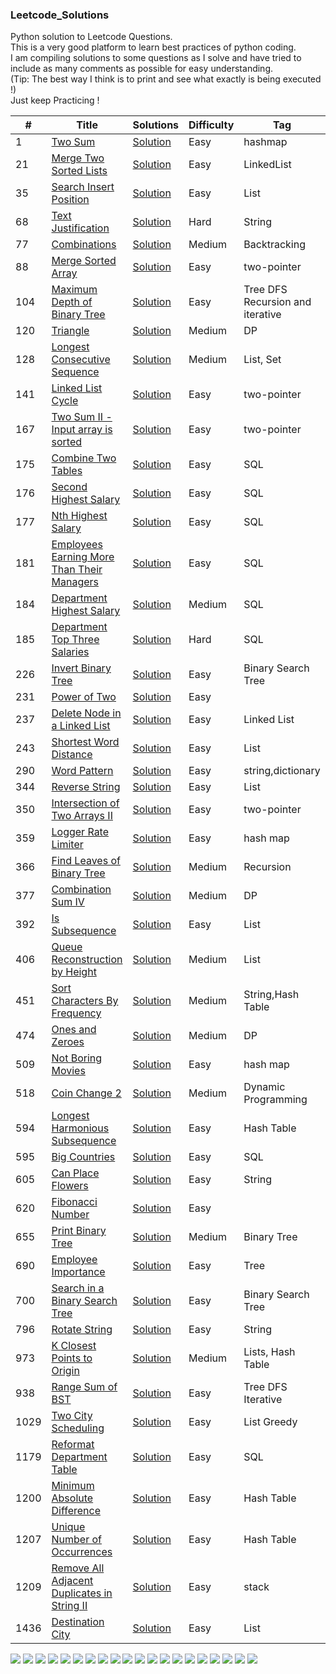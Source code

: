 ### Leetcode_Solutions  
Python solution to Leetcode Questions.   
This is a very good platform to learn best practices of python coding.   
I am compiling solutions to some questions as I solve and have tried to include as many comments as possible for easy understanding.   
(Tip: The best way I think is to print and see what exactly is being executed !)   
Just keep Practicing !

|  #  |      Title     |   Solutions   |  Difficulty  | Tag     |Remarks  |         
|-----|----------------|---------------|--------|-------------|-----------|
|1 |[Two Sum](https://leetcode.com/problems/two-sum/)|[Solution](../master/1.py)  |Easy|hashmap|Am,Ad,G,A,M,Bl,U...|
|21 |[Merge Two Sorted Lists](https://leetcode.com/problems/merge-two-sorted-lists/)|[Solution](../master/21.py)  |Easy|LinkedList|04Jan21 challenge|
|35 |[Search Insert Position](https://leetcode.com/problems/search-insert-position/)|[Solution](../master/35.py)  |Easy|List|June10 challenge|
|68 |[Text Justification](https://leetcode.com/problems/text-justification/)|[Solution](../master/68.py)  |Hard|String|I,G,K,Tl,U,L,R,F,M,A,E|
|77 |[Combinations](https://leetcode.com/problems/combinations/)|[Solution](../master/77.py)  |Medium|Backtracking||
|88 |[Merge Sorted Array](https://leetcode.com/problems/merge-sorted-array/)|[Solution](../master/88.py)  |Easy|two-pointer|. |
|104 |[Maximum Depth of Binary Tree](https://leetcode.com/problems/maximum-depth-of-binary-tree/)|[Solution](../master/104.py)  |Easy|Tree DFS Recursion and iterative|. |
|120 |[Triangle](https://leetcode.com/problems/triangle/)|[Solution](../master/120.py)  |Medium|DP|21Apr21 challenge|
|128 |[Longest Consecutive Sequence](https://leetcode.com/problems/longest-consecutive-sequence/)|[Solution](../master/128.py)  |Medium|List, Set|G,M,A,F,Ad,T,Q|
|141 |[Linked List Cycle](https://leetcode.com/problems/linked-list-cycle/)|[Solution](../master/141.py)  |Easy|two-pointer|. |
|167 |[Two Sum II - Input array is sorted](https://leetcode.com/problems/two-sum-ii-input-array-is-sorted/)|[Solution](../master/167.py)  |Easy|two-pointer|. |
|175 |[Combine Two Tables](https://leetcode.com/problems/combine-two-tables/)|[Solution](../master/175.sql)  |Easy|SQL|Ad,Am,Bl,A |
|176 |[Second Highest Salary](https://leetcode.com/problems/second-highest-salary/)|[Solution](../master/176.sql)  |Easy|SQL|Am,A |
|177 |[Nth Highest Salary](https://https://leetcode.com/problems/nth-highest-salary/)|[Solution](../master/177.sql)  |Easy|SQL|Am,Bl,Ad,A,G,Or |
|181 |[Employees Earning More Than Their Managers](https://leetcode.com/problems/employees-earning-more-than-their-managers/)|[Solution](../master/181.sql)  |Easy|SQL|Am,A |
|184 |[Department Highest Salary](https://leetcode.com/problems/department-highest-salary/)|[Solution](../master/184.sql)  |Medium|SQL|Am,A |
|185 |[Department Top Three Salaries](https://leetcode.com/problems/department-top-three-salaries/)|[Solution](../master/185.sql)  |Hard|SQL|Am,U,E,F |
|226  |[ Invert Binary Tree](https://leetcode.com/problems/invert-binary-tree/)|[Solution](../master/226.py)  |Easy|Binary Search Tree|June01 challenge|
|231 |[Power of Two](https://leetcode.com/problems/power-of-two/)|[Solution](../master/231.py)  |Easy||June08 challenge|
|237  |[Delete Node in a Linked List](https://leetcode.com/problems/delete-node-in-a-linked-list/)|[Solution](../master/237.py)  |Easy|Linked List|02June20 challenge|
|243  |[Shortest Word Distance](https://leetcode.com/problems/shortest-word-distance/)|[Solution](../master/243.py)  |Easy|List|L,A,GS,M,U,SF,DD|
|290 |[Word Pattern](https://leetcode.com/problems/word-pattern/)|[Solution](../master/290.py)  |Easy|string,dictionary|. |
|344 |[Reverse String](https://leetcode.com/problems/reverse-string/)|[Solution](../master/344.py)  |Easy|List|June04 challenge|
|350 |[Intersection of Two Arrays II](https://leetcode.com/problems/intersection-of-two-arrays-ii/)|[Solution](../master/350.py)  |Easy|two-pointer|. |
|359 |[Logger Rate Limiter](https://leetcode.com/problems/logger-rate-limiter/)|[Solution](../master/359.py)  |Easy|hash map|. |
|366 |[Find Leaves of Binary Tree](https://leetcode.com/problems/find-leaves-of-binary-tree/)|[Solution](../master/366.py)  |Medium|Recursion|03Jul21 challenge |
|377 |[Combination Sum IV](https://leetcode.com/problems/combination-sum-iv/)|[Solution](../master/377.py)  |Medium|DP|19Apr21 challenge|
|392 |[Is Subsequence](https://leetcode.com/problems/is-subsequence/)|[Solution](../master/392.py)  |Easy|List|June09 challenge|
|406 |[Queue Reconstruction by Height](https://leetcode.com/problems/queue-reconstruction-by-height/)|[Solution](../master/406.py)  |Medium|List|06June20 challenge|
|451  |[Sort Characters By Frequency](https://leetcode.com/problems/sort-characters-by-frequency/)|[Solution](../master/451.py)  |Medium|String,Hash Table||
|474 |[Ones and Zeroes](https://leetcode.com/problems/ones-and-zeroes/)|[Solution](../master/474.py)  |Medium|DP|03Apr21 challenge|
|509 |[Not Boring Movies](https://leetcode.com/problems/fibonacci-number/)|[Solution](../master/509.py)  |Easy|hash map|15Apr21 challenge|
|518 |[Coin Change 2](https://leetcode.com/problems/coin-change-2/)|[Solution](../master/518.py)  |Medium|Dynamic Programming|June07 challenge|
|594  |[Longest Harmonious Subsequence](https://leetcode.com/problems/longest-harmonious-subsequence/)|[Solution](../master/594.py)  |Easy|Hash Table||
|595 |[Big Countries](https://leetcode.com/problems/big-countries/)|[Solution](../master/595.py)  |Easy|SQL||
|605 |[Can Place Flowers](https://leetcode.com/problems/can-place-flowers/)|[Solution](../master/609.py)  |Easy|String|L,F|
|620 |[Fibonacci Number](https://leetcode.com/problems/not-boring-movies/)|[Solution](../master/620.py)  |Easy|||
|655 |[Print Binary Tree](https://leetcode.com/problems/print-binary-tree/)|[Solution](../master/655.py)  |Medium|Binary Tree||
|690 |[Employee Importance](https://leetcode.com/problems/employee-importance/)|[Solution](../master/690.py)  |Easy|Tree|G,A|
|700 |[Search in a Binary Search Tree](https://leetcode.com/problems/search-in-a-binary-search-tree/)|[Solution](../master/700.py)  |Easy|Binary Search Tree|June15 challenge|
|796 |[Rotate String](https://leetcode.com/problems/rotate-string/)|[Solution](../master/796.py)  |Easy|String||
|973  |[K Closest Points to Origin](https://leetcode.com/problems/k-closest-points-to-origin/)|[Solution](../master/973.py)  |Medium|Lists, Hash Table||
|938  |[Range Sum of BST](https://leetcode.com/problems/range-sum-of-bst/)|[Solution](../master/938.py)  |Easy|Tree DFS Iterative||
|1029 |[Two City Scheduling](https://leetcode.com/problems/two-city-scheduling/)|[Solution](../master/1029.py)  |Easy|List Greedy|June03 challenge|
|1179 |[Reformat Department Table](https://leetcode.com/problems/reformat-department-table/)|[Solution](../master/1179.py)  |Easy|SQL||
|1200  |[Minimum Absolute Difference](https://leetcode.com/problems/minimum-absolute-difference/)|[Solution](../master/1200.py)  |Easy|Hash Table||
|1207  |[Unique Number of Occurrences](https://leetcode.com/problems/unique-number-of-occurrences/)|[Solution](../master/1207.py)  |Easy|Hash Table||
|1209 |[Remove All Adjacent Duplicates in String II](https://leetcode.com/problems/remove-all-adjacent-duplicates-in-string-ii/)|[Solution](../master/1209.py)  |Easy|stack|16Apr21 challenge|
|1436 |[Destination City](https://leetcode.com/problems/destination-city/)|[Solution](../master/1436.py)  |Easy|List||

![](https://img.shields.io/badge/-A:Apple-blue?)
![](https://img.shields.io/badge/-Ad:Adobe-blue?)
![](https://img.shields.io/badge/-Am:Amazon-blue?)
![](https://img.shields.io/badge/-Bl:Bloomberg-blue?)
![](https://img.shields.io/badge/-DD:DiDi-blue?)
![](https://img.shields.io/badge/-E:eBay-blue?)
![](https://img.shields.io/badge/-F:Facebook-blue?)
![](https://img.shields.io/badge/-G:Google-blue?)
![](https://img.shields.io/badge/-GS:GoldManSachs-blue?)
![](https://img.shields.io/badge/-I:Intuit-blue?)
![](https://img.shields.io/badge/-K:Karat-blue?)
![](https://img.shields.io/badge/-L:LinkedIn-blue?)
![](https://img.shields.io/badge/-M:Microsoft-blue?)
![](https://img.shields.io/badge/-Or:Oracle-blue?)
![](https://img.shields.io/badge/-R:Reddit-blue?)
![](https://img.shields.io/badge/-SF:SalesForce-blue?)
![](https://img.shields.io/badge/-U:Uber-blue?)
![](https://img.shields.io/badge/-Tl:Twillio-blue?)
![](https://img.shields.io/badge/-T:Twitter-blue?)
![](https://img.shields.io/badge/-Q:Qualtrics-blue?)


